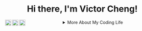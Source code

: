 <h1 align="center">Hi there, I'm Victor Cheng!</h1>
<a href="https://angel.co/u/sing-victor-cheng">
  <img align="left" alt="Victor's AngelList" width="20px" src="https://pic.onlinewebfonts.com/svg/img_424356.png" />
</a>
<a href="https://www.instagram.com/vstoic/">
  <img align="left" alt="Victor's Instagram" width="20px" src="https://pic.onlinewebfonts.com/svg/img_465937.png" />
</a>
<a href="https://www.linkedin.com/in/victorcheng3/">
  <img align="left" alt="Victor's LinkedIn" width="20px" src="https://pic.onlinewebfonts.com/svg/img_212273.png" />
</a>

<details align = "center">
<summary>More About My Coding Life</summary>
<br />

![Vstoic's github stats](https://github-readme-stats.vercel.app/api?username=Vstoic&count_private=true&show_icons=true&theme=graywhite&hide=issues,contribs)

<p align="center"><img src="https://github-readme-stats.vercel.app/api/top-langs?username=Vstoic&show_icons=true&locale=en&layout=compact&theme=graywhite" alt="Vstoic" /></p>

</details>
